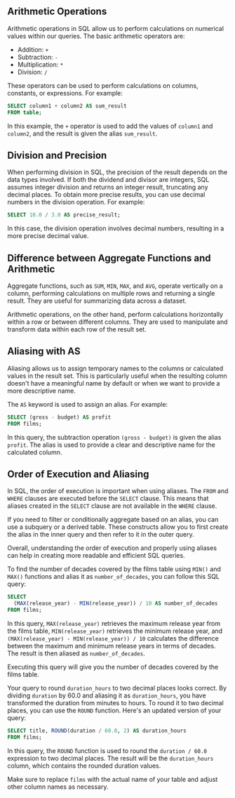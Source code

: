 ## Arithmetic Operations

Arithmetic operations in SQL allow us to perform calculations on numerical values within our queries. The basic arithmetic operators are:

- Addition: `+`
- Subtraction: `-`
- Multiplication: `*`
- Division: `/`

These operators can be used to perform calculations on columns, constants, or expressions. For example:

```sql
SELECT column1 + column2 AS sum_result
FROM table;
```

In this example, the `+` operator is used to add the values of `column1` and `column2`, and the result is given the alias `sum_result`.

## Division and Precision

When performing division in SQL, the precision of the result depends on the data types involved. If both the dividend and divisor are integers, SQL assumes integer division and returns an integer result, truncating any decimal places. To obtain more precise results, you can use decimal numbers in the division operation. For example:

```sql
SELECT 10.0 / 3.0 AS precise_result;
```

In this case, the division operation involves decimal numbers, resulting in a more precise decimal value.

## Difference between Aggregate Functions and Arithmetic

Aggregate functions, such as `SUM`, `MIN`, `MAX`, and `AVG`, operate vertically on a column, performing calculations on multiple rows and returning a single result. They are useful for summarizing data across a dataset.

Arithmetic operations, on the other hand, perform calculations horizontally within a row or between different columns. They are used to manipulate and transform data within each row of the result set.

## Aliasing with AS

Aliasing allows us to assign temporary names to the columns or calculated values in the result set. This is particularly useful when the resulting column doesn't have a meaningful name by default or when we want to provide a more descriptive name.

The `AS` keyword is used to assign an alias. For example:

```sql
SELECT (gross - budget) AS profit
FROM films;
```

In this query, the subtraction operation `(gross - budget)` is given the alias `profit`. The alias is used to provide a clear and descriptive name for the calculated column.

## Order of Execution and Aliasing

In SQL, the order of execution is important when using aliases. The `FROM` and `WHERE` clauses are executed before the `SELECT` clause. This means that aliases created in the `SELECT` clause are not available in the `WHERE` clause.

If you need to filter or conditionally aggregate based on an alias, you can use a subquery or a derived table. These constructs allow you to first create the alias in the inner query and then refer to it in the outer query.

Overall, understanding the order of execution and properly using aliases can help in creating more readable and efficient SQL queries.



To find the number of decades covered by the films table using `MIN()` and `MAX()` functions and alias it as `number_of_decades`, you can follow this SQL query:

```sql
SELECT 
  (MAX(release_year) - MIN(release_year)) / 10 AS number_of_decades
FROM films;
```

In this query, `MAX(release_year)` retrieves the maximum release year from the films table, `MIN(release_year)` retrieves the minimum release year, and `(MAX(release_year) - MIN(release_year)) / 10` calculates the difference between the maximum and minimum release years in terms of decades. The result is then aliased as `number_of_decades`.

Executing this query will give you the number of decades covered by the films table.




Your query to round `duration_hours` to two decimal places looks correct. By dividing `duration` by 60.0 and aliasing it as `duration_hours`, you have transformed the duration from minutes to hours. To round it to two decimal places, you can use the `ROUND` function. Here's an updated version of your query:

```sql
SELECT title, ROUND(duration / 60.0, 2) AS duration_hours
FROM films;
```

In this query, the `ROUND` function is used to round the `duration / 60.0` expression to two decimal places. The result will be the `duration_hours` column, which contains the rounded duration values.

Make sure to replace `films` with the actual name of your table and adjust other column names as necessary.

